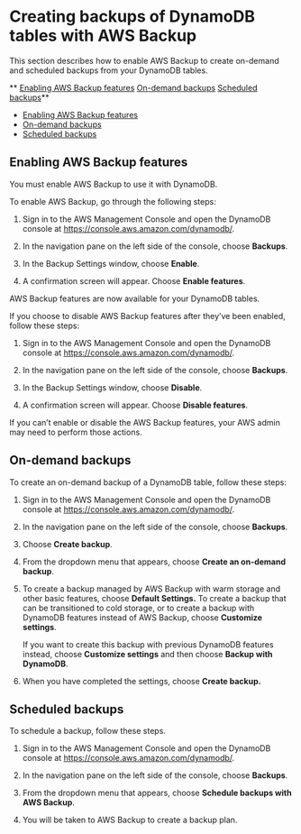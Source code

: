 # Creating backups of DynamoDB tables with AWS Backup<a name="CreateBackupAWS"></a>

This section describes how to enable AWS Backup to create on\-demand and scheduled backups from your DynamoDB tables\. 

** [Enabling AWS Backup features](#CreateBackupAWS_enabling) [On\-demand backups](#CreateBackupAWS_on-demand) [Scheduled backups](#CreateBackupAWS_scheduled)**
+ [Enabling AWS Backup features](#CreateBackupAWS_enabling)
+ [On\-demand backups](#CreateBackupAWS_on-demand)
+ [Scheduled backups](#CreateBackupAWS_scheduled)

## Enabling AWS Backup features<a name="CreateBackupAWS_enabling"></a>

You must enable AWS Backup to use it with DynamoDB\.

To enable AWS Backup, go through the following steps:

1. Sign in to the AWS Management Console and open the DynamoDB console at [https://console\.aws\.amazon\.com/dynamodb/](https://console.aws.amazon.com/dynamodb/)\.

1. In the navigation pane on the left side of the console, choose **Backups**\.

1. In the Backup Settings window, choose **Enable**\.

1. A confirmation screen will appear\. Choose **Enable features**\.

 AWS Backup features are now available for your DynamoDB tables\. 

If you choose to disable AWS Backup features after they’ve been enabled, follow these steps:

1. Sign in to the AWS Management Console and open the DynamoDB console at [https://console\.aws\.amazon\.com/dynamodb/](https://console.aws.amazon.com/dynamodb/)\.

1. In the navigation pane on the left side of the console, choose **Backups**\.

1. In the Backup Settings window, choose **Disable**\.

1. A confirmation screen will appear\. Choose **Disable features**\.

 If you can’t enable or disable the AWS Backup features, your AWS admin may need to perform those actions\.

## On\-demand backups<a name="CreateBackupAWS_on-demand"></a>

To create an on\-demand backup of a DynamoDB table, follow these steps: 

1. Sign in to the AWS Management Console and open the DynamoDB console at [https://console\.aws\.amazon\.com/dynamodb/](https://console.aws.amazon.com/dynamodb/)\.

1. In the navigation pane on the left side of the console, choose **Backups**\.

1. Choose **Create backup**\.

1. From the dropdown menu that appears, choose **Create an on\-demand backup**\.

1. To create a backup managed by AWS Backup with warm storage and other basic features, choose **Default Settings\.** To create a backup that can be transitioned to cold storage, or to create a backup with DynamoDB features instead of AWS Backup, choose **Customize settings**\.

   If you want to create this backup with previous DynamoDB features instead, choose **Customize settings** and then choose **Backup with DynamoDB**\.

1. When you have completed the settings, choose **Create backup\.**

## Scheduled backups<a name="CreateBackupAWS_scheduled"></a>

To schedule a backup, follow these steps\. 

1. Sign in to the AWS Management Console and open the DynamoDB console at [https://console\.aws\.amazon\.com/dynamodb/](https://console.aws.amazon.com/dynamodb/)\.

1. In the navigation pane on the left side of the console, choose **Backups**\.

1. From the dropdown menu that appears, choose **Schedule backups with AWS Backup**\.

1. You will be taken to AWS Backup to create a backup plan\.